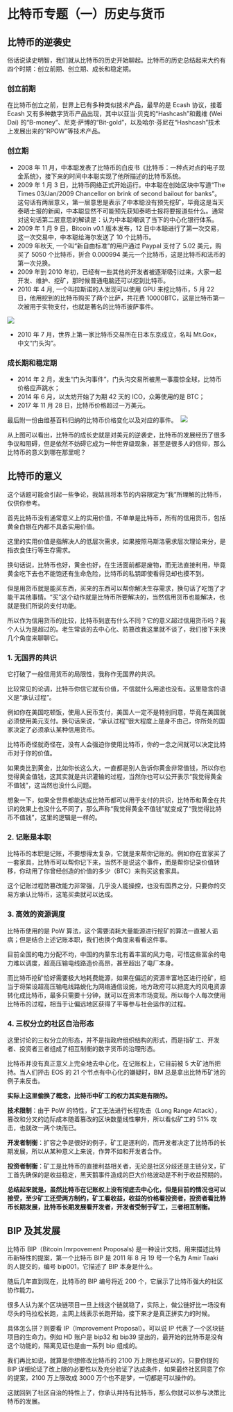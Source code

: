 # 比特币专题（一）历史与货币
## 比特币的逆袭史
俗话说读史明智，我们就从比特币的历史开始聊起。比特币的历史总结起来大约有四个时期：创立前期、创立期、成长和稳定期。

### 创立前期
在比特币创立之前，世界上已有多种类似技术产品，最早的是 Ecash 协议，接着 Ecash 又有多种数字货币产品出现，其中以亚当·贝克的“Hashcash”和戴维 (Wei Dai) 的“B-money”、尼克·萨博的“Bit-gold”，以及哈尔·芬尼在“Hashcash”技术上发展出来的“RPOW”等技术产品。

### 创立期
*   2008 年 11 月，中本聪发表了比特币的白皮书《比特币：一种点对点的电子现金系统》，接下来的时间中本聪实现了他所描述的比特币系统。
*   2009 年 1 月 3 日，比特币网络正式开始运行。中本聪在创始区块中写道“The Times 03/Jan/2009 Chancellor on brink of second bailout for banks”。这句话有两层意义，第一层意思是表示了中本聪没有预先挖矿，毕竟这是当天泰晤士报的新闻，中本聪显然不可能预先获知泰晤士报将要报道些什么。通常对这句话第二层意思的解读是：认为中本聪嘲讽了当下的中心化银行体系。
*   2009 年 1 月 9 日，Bitcoin v0.1 版本发布，12 日中本聪进行了第一次交易，这一次交易中，中本聪给海尔发送了 10 个比特币。
*   2009 年秋天, 一个叫“新自由标准”的用户通过 Paypal 支付了 5.02 美元，购买了 5050 个比特币，折合 0.000994 美元一个比特币，这是比特币和法币的第一次兑换。
*   2009 年到 2010 年初，已经有一些其他的开发者被逐渐吸引过来，大家一起开发、维护、挖矿，那时候普通电脑还可以挖到比特币。
*   2010 年 4 月, 一个叫拉斯诺的人发现可以使用 GPU 来挖比特币，5 月 22 日，他用挖到的比特币购买了两个比萨，共花费 10000BTC，这是比特币第一次被用于实物支付，也就是著名的比特币披萨事件。

![](https://github.com/yjjnls/blockchain-tutorial-cn/blob/master/img/24.1.png)

*   2010 年 7 月，世界上第一家比特币交易所在日本东京成立，名叫 Mt.Gox，中文“门头沟”。
​
### ​成长期和稳定期
*   2014 年 2 月，发生“门头沟事件”，门头沟交易所被黑一事震惊全球，比特币价格应声跳水；
*   2014 年 6 月，以太坊开始了为期 42 天的 ICO，众筹使用的是 BTC；
*   2017 年 11 月 28 日，比特币价格超过一万美元。

最后附一份由维基百科归纳的比特币价格变化以及对应的事件。
​
![](https://github.com/yjjnls/blockchain-tutorial-cn/blob/master/img/24.2.png)

从上图可以看出，比特币的成长史就是对美元的逆袭史，比特币的发展经历了很多争议和阻碍，但是依然不妨碍它成为一种世界级现象，甚至是很多人的信仰，那么比特币的意义到哪在那里呢？

## 比特币的意义
这个话题可能会引起一些争论，我姑且将本节的内容限定为“我”所理解的比特币，仅供你参考。  

首先比特币没有通常意义上的实用价值，不单单是比特币，所有的信用货币，包括黄金白银在内都不具备实用价值。  

这里的实用价值是指解决人的低层次需求，如果按照马斯洛需求层次理论来分，是指衣食住行等生存需求。  

换句话说，比特币也好，黄金也好，在生活面前都是废物，而无法直接利用，毕竟黄金吃下去也不能饱还有生命危险，比特币的私钥即使看得见却也摸不到。  

但是用货币就是能买东西，买来的东西可以帮你解决生存需求，换句话了吃饱了才能干其他事情。“买”这个动作就是比特币所要解决的，当然信用货币也能解决，也就是我们所说的支付功能。  

所以作为信用货币的比较，比特币到底有什么不同？它的意义超过信用货币吗？我个人认为是超过的。老生常谈的去中心化、防篡改我这里就不谈了，我们接下来换几个角度来聊聊它。  

### 1. 无国界的共识
它打破了一般信用货币的局限性，我称作无国界的共识。  

比较常见的论调，比特币你信它就有价值，不信就什么用途也没有。这里隐含的语义是“承认过程”。  

例如你在美国吃顿饭，使用人民币支付，美国人一定不是特别同意，毕竟在美国就必须使用美元支付。换句话来说，“承认过程”很大程度上是身不由己，你所处的国家决定了必须承认某种信用货币。   

比特币奇怪就奇怪在，没有人会强迫你使用比特币，你的一念之间就可以决定比特币对于你的价值。   

如果类比到黄金，比如你长这么大，一直都是别人告诉你黄金非常值钱，所以你也觉得黄金值钱，这其实就是共识灌输的过程，当然你也可以公开表示“我觉得黄金不值钱”，这当然也没什么问题。   

想象一下，如果全世界都能达成比特币都可以用于支付的共识，比特币和黄金在共识的效果上也没什么不同了，那么声称“我觉得黄金不值钱”就变成了“我觉得比特币不值钱”，这里的逻辑是一样的。   

### 2. 记账是本职
比特币的本职是记账，不要想得太复杂，它就是来帮你记账的。例如你在宜家买了一套家具，比特币可以帮你记下来，当然不是说这个事件，而是帮你记录价值转移，你动用了你曾经创造的价值的多少（BTC）来购买这套家具。   

这个记账过程防篡改能力非常强，几乎没人能操控，也没有国界之分，只要你的交易方承认比特币，这笔买卖就可以达成。  

### 3. 高效的资源调度
比特币使用的是 PoW 算法，这个需要消耗大量能源进行挖矿的算法一直被人诟病；但是结合上述记账本职，我们也换个角度来看看这件事。   

目前全国的电力分配不均，中国的内蒙东北有着丰富的风力电，可惜这些富余的电力难以调度，超高压输电线路造价高昂，甚至超出了电厂本身。  

而比特币挖矿恰好需要极大地耗费能源，如果在偏远的资源丰富地区进行挖矿，相当于将架设超高压输电线路蜕化为网络通信设施，地方政府可以把庞大的风电资源转化成比特币，最多只需要十分钟，就可以在资本市场变现。所以每个人每次使用比特币的过程，相当于让偏远地区获得了平等参与社会运作的过程。   

### 4. 三权分立的社区自治形态
这里讨论的三权分立的形态，并不是指政府组织结构的形式，而是指矿工、开发者、投资者三者组成了相互制衡的数字货币的治理形态。   

比特币并没有真正意义上完全地去中心化，在记账权上，它目前被 5 大矿池所把持。当人们抨击 EOS 的 21 个节点有中心化的嫌疑时，BM 总是拿出比特币矿池的例子来反击。   

**实际上这里偷换了概念，比特币中矿工的权力其实是有限的。**  

**技术限制**：由于 PoW 的特性，矿工无法进行长程攻击（Long Range Attack），篡改和分叉的边际成本随着篡改的区块数量线性攀升，所以看似矿工的 51% 攻击，也就改一两个块而已。   

**开发者制衡**：扩容之争是很好的例子，矿工是逐利的，而开发者决定了比特币的长期发展，所以从某种意义上来说，作弊不如和开发者合作。   

**投资者制衡**：矿工是比特币的直接利益相关者，无论是社区分歧还是主链分叉，矿工首先确保的是收益稳定，黑天鹅事件造成的巨大价格波动是不利于收益预期的。   

**总结起来就是，虽然比特币在记账权上没有彻底去中心化，但是目前的情况也可以接受，至少矿工还受两方制约，矿工看收益，收益的价格看投资者，投资者看比特币长期发展，比特币长期发展看开发者，开发者受制于矿工，三者相互制衡。**   

## BIP 及其发展
比特币 BIP（Bitcoin Imrpovement Proposals) 是一种设计文档，用来描述比特币新特性的提案，第一个比特币 BIP 是 2011 年 8 月 19 号一个名为 Amir Taaki 的人提交的，编号 bip001，它描述了 BIP 本身是什么。   

随后几年直到现在，比特币的 BIP 编号将近 200 个，它展示了比特币强大的社区协作能力。   

很多人认为某个区块链项目一旦上线这个链就稳了，实际上，做公链好比一场没有尽头的马拉松长跑，主网上线表示长跑开始，接下来才是真正拼实力的时候。   

具体怎么拼？则要看 IP（Improvement Proposal）。可以说 IP 代表了一个区块链项目的生命力。例如 HD 账户是 bip32 和 bip39 提出的，最开始的比特币是没有这个功能的，隔离见证也是由一系列 bip 组成的。  

我们再比如说，就算是你想修改比特币的 2100 万上限也是可以的，只要你提的 BIP 详细论证了改上限的必要性以及充分验证了达成条件，如果最终社区同意了你的提案，2100 万上限改成 3000 万个也不是梦，一切都是可以操作的。   

这就回到了社区自治的特性上了，你承认并持有比特币，那么你就可以参与决策比特币的发展。  

​